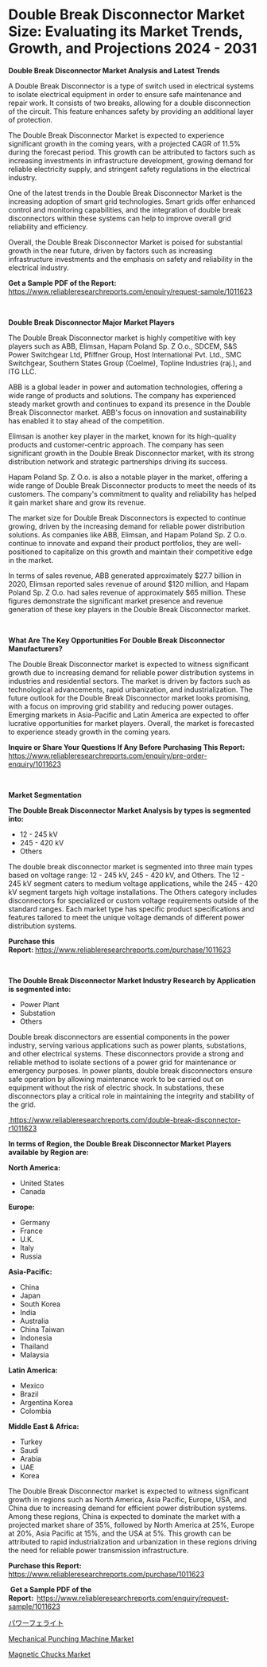<p><h1>Double Break Disconnector Market Size: Evaluating its Market Trends, Growth, and Projections 2024 - 2031</h1></p><p><strong>Double Break Disconnector Market Analysis and Latest Trends</strong></p>
<p><p>A Double Break Disconnector is a type of switch used in electrical systems to isolate electrical equipment in order to ensure safe maintenance and repair work. It consists of two breaks, allowing for a double disconnection of the circuit. This feature enhances safety by providing an additional layer of protection.</p><p>The Double Break Disconnector Market is expected to experience significant growth in the coming years, with a projected CAGR of 11.5% during the forecast period. This growth can be attributed to factors such as increasing investments in infrastructure development, growing demand for reliable electricity supply, and stringent safety regulations in the electrical industry.</p><p>One of the latest trends in the Double Break Disconnector Market is the increasing adoption of smart grid technologies. Smart grids offer enhanced control and monitoring capabilities, and the integration of double break disconnectors within these systems can help to improve overall grid reliability and efficiency.</p><p>Overall, the Double Break Disconnector Market is poised for substantial growth in the near future, driven by factors such as increasing infrastructure investments and the emphasis on safety and reliability in the electrical industry.</p></p>
<p><strong>Get a Sample PDF of the Report:&nbsp;</strong> <a href="https://www.reliableresearchreports.com/enquiry/request-sample/1011623">https://www.reliableresearchreports.com/enquiry/request-sample/1011623</a></p>
<p>&nbsp;</p>
<p><strong>Double Break Disconnector Major Market Players</strong></p>
<p><p>The Double Break Disconnector market is highly competitive with key players such as ABB, Elimsan, Hapam Poland Sp. Z O.o., SDCEM, S&S Power Switchgear Ltd, Pfiffner Group, Host International Pvt. Ltd., SMC Switchgear, Southern States Group (Coelme), Topline Industries (raj.), and ITG LLC.</p><p>ABB is a global leader in power and automation technologies, offering a wide range of products and solutions. The company has experienced steady market growth and continues to expand its presence in the Double Break Disconnector market. ABB's focus on innovation and sustainability has enabled it to stay ahead of the competition.</p><p>Elimsan is another key player in the market, known for its high-quality products and customer-centric approach. The company has seen significant growth in the Double Break Disconnector market, with its strong distribution network and strategic partnerships driving its success.</p><p>Hapam Poland Sp. Z O.o. is also a notable player in the market, offering a wide range of Double Break Disconnector products to meet the needs of its customers. The company's commitment to quality and reliability has helped it gain market share and grow its revenue.</p><p>The market size for Double Break Disconnectors is expected to continue growing, driven by the increasing demand for reliable power distribution solutions. As companies like ABB, Elimsan, and Hapam Poland Sp. Z O.o. continue to innovate and expand their product portfolios, they are well-positioned to capitalize on this growth and maintain their competitive edge in the market.</p><p>In terms of sales revenue, ABB generated approximately $27.7 billion in 2020, Elimsan reported sales revenue of around $120 million, and Hapam Poland Sp. Z O.o. had sales revenue of approximately $65 million. These figures demonstrate the significant market presence and revenue generation of these key players in the Double Break Disconnector market.</p></p>
<p>&nbsp;</p>
<p><strong>What Are The Key Opportunities For Double Break Disconnector Manufacturers?</strong></p>
<p><p>The Double Break Disconnector market is expected to witness significant growth due to increasing demand for reliable power distribution systems in industries and residential sectors. The market is driven by factors such as technological advancements, rapid urbanization, and industrialization. The future outlook for the Double Break Disconnector market looks promising, with a focus on improving grid stability and reducing power outages. Emerging markets in Asia-Pacific and Latin America are expected to offer lucrative opportunities for market players. Overall, the market is forecasted to experience steady growth in the coming years.</p></p>
<p><strong>Inquire or Share Your Questions If Any Before Purchasing This Report:</strong> <a href="https://www.reliableresearchreports.com/enquiry/pre-order-enquiry/1011623">https://www.reliableresearchreports.com/enquiry/pre-order-enquiry/1011623</a></p>
<p>&nbsp;</p>
<p><strong>Market Segmentation</strong></p>
<p><strong>The Double Break Disconnector Market Analysis by types is segmented into:</strong></p>
<p><ul><li>12 - 245 kV</li><li>245 - 420 kV</li><li>Others</li></ul></p>
<p><p>The double break disconnector market is segmented into three main types based on voltage range: 12 - 245 kV, 245 - 420 kV, and Others. The 12 - 245 kV segment caters to medium voltage applications, while the 245 - 420 kV segment targets high voltage installations. The Others category includes disconnectors for specialized or custom voltage requirements outside of the standard ranges. Each market type has specific product specifications and features tailored to meet the unique voltage demands of different power distribution systems.</p></p>
<p><strong>Purchase this Report:&nbsp;</strong><a href="https://www.reliableresearchreports.com/purchase/1011623">https://www.reliableresearchreports.com/purchase/1011623</a></p>
<p>&nbsp;</p>
<p><strong>The Double Break Disconnector Market Industry Research by Application is segmented into:</strong></p>
<p><ul><li>Power Plant</li><li>Substation</li><li>Others</li></ul></p>
<p><p>Double break disconnectors are essential components in the power industry, serving various applications such as power plants, substations, and other electrical systems. These disconnectors provide a strong and reliable method to isolate sections of a power grid for maintenance or emergency purposes. In power plants, double break disconnectors ensure safe operation by allowing maintenance work to be carried out on equipment without the risk of electric shock. In substations, these disconnectors play a critical role in maintaining the integrity and stability of the grid.</p></p>
<p><a href="https://www.reliableresearchreports.com/double-break-disconnector-r1011623">&nbsp;https://www.reliableresearchreports.com/double-break-disconnector-r1011623</a></p>
<p><strong>In terms of Region, the Double Break Disconnector Market Players available by Region are:</strong></p>
<p>
    <p> <strong> North America: </strong>
        <ul>
            <li>United States</li>
            <li>Canada</li>
        </ul>
        </p> 
    <p> <strong> Europe: </strong>
        <ul>
            <li>Germany</li>
            <li>France</li>
            <li>U.K.</li>
            <li>Italy</li>
            <li>Russia</li>
        </ul>
        </p> 
    <p> <strong> Asia-Pacific: </strong>
        <ul>
            <li>China</li>
            <li>Japan</li>
            <li>South Korea</li>
            <li>India</li>
            <li>Australia</li>
            <li>China Taiwan</li>
            <li>Indonesia</li>
            <li>Thailand</li>
            <li>Malaysia</li>
        </ul>
        </p> 
    <p> <strong> Latin America: </strong>
        <ul>
            <li>Mexico</li>
            <li>Brazil</li>
            <li>Argentina Korea</li>
            <li>Colombia</li>
        </ul>
        </p> 
    <p> <strong> Middle East & Africa: </strong>
        <ul>
            <li>Turkey</li>
            <li>Saudi</li>
            <li>Arabia</li>
            <li>UAE</li>
            <li>Korea</li>
        </ul>
    </p>
    </p>
<p><p>The Double Break Disconnector market is expected to witness significant growth in regions such as North America, Asia Pacific, Europe, USA, and China due to increasing demand for efficient power distribution systems. Among these regions, China is expected to dominate the market with a projected market share of 35%, followed by North America at 25%, Europe at 20%, Asia Pacific at 15%, and the USA at 5%. This growth can be attributed to rapid industrialization and urbanization in these regions driving the need for reliable power transmission infrastructure.</p></p>
<p><strong>Purchase this Report: </strong><a href="https://www.reliableresearchreports.com/purchase/1011623">https://www.reliableresearchreports.com/purchase/1011623</a></p>
<p>&nbsp;<strong>Get a Sample PDF of the Report:&nbsp;&nbsp;</strong><a href="https://www.reliableresearchreports.com/enquiry/request-sample/1011623">https://www.reliableresearchreports.com/enquiry/request-sample/1011623</a></p>
<p><strong></strong></p>
<p><p><a href="https://github.com/tanyaali3/Market-Research-Report-List-1/blob/main/590691638904.md">パワーフェライト</a></p><p><a href="https://github.com/khayangel/Market-Research-Report-List-3/blob/main/mechanical-punching-machine-market.md">Mechanical Punching Machine Market</a></p><p><a href="https://github.com/YashRP12/Market-Research-Report-List-4/blob/main/magnetic-chucks-market.md">Magnetic Chucks Market</a></p></p>